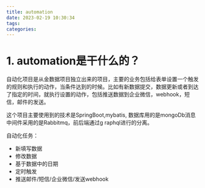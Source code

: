```yaml
---
title: automation
date: 2023-02-19 10:30:34
tags:
categories: 
---
```


# 1. automation是干什么的？

自动化项目是从金数据项目独立出来的项目，主要的业务包括给表单设置一个触发的规则和执行的动作，当条件达到的时候。比如有新数据提交，数据更新或者到达了指定的时间，就执行设置的动作，包括推送数据到企业微信，webhook，短信，邮件的发送。

这个项目主要使用到的技术是SpringBoot,mybatis, 数据库用的是mongoDb消息中间件采用的是Rabbitmq，前后端通过g raphql进行的分离。


自动化任务：

- 新填写数据
- 修改数据
- 基于数据中的日期
- 定时触发
- 推送邮件/短信/企业微信/发送webhook

